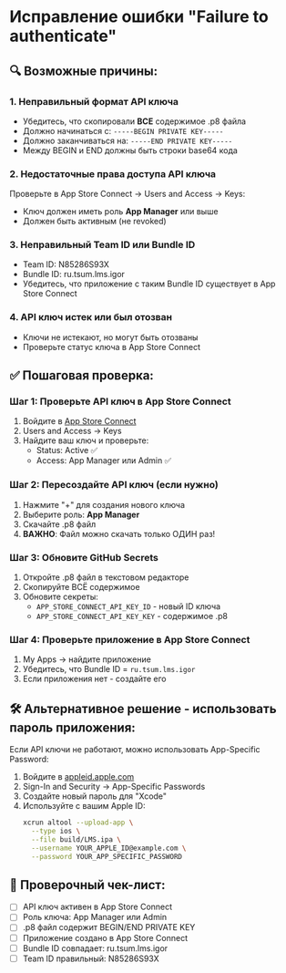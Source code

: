 # Исправление ошибки "Failure to authenticate" 

## 🔍 Возможные причины:

### 1. Неправильный формат API ключа
- Убедитесь, что скопировали **ВСЕ** содержимое .p8 файла
- Должно начинаться с: `-----BEGIN PRIVATE KEY-----`
- Должно заканчиваться на: `-----END PRIVATE KEY-----`
- Между BEGIN и END должны быть строки base64 кода

### 2. Недостаточные права доступа API ключа
Проверьте в App Store Connect → Users and Access → Keys:
- Ключ должен иметь роль **App Manager** или выше
- Должен быть активным (не revoked)

### 3. Неправильный Team ID или Bundle ID
- Team ID: N85286S93X
- Bundle ID: ru.tsum.lms.igor
- Убедитесь, что приложение с таким Bundle ID существует в App Store Connect

### 4. API ключ истек или был отозван
- Ключи не истекают, но могут быть отозваны
- Проверьте статус ключа в App Store Connect

## ✅ Пошаговая проверка:

### Шаг 1: Проверьте API ключ в App Store Connect
1. Войдите в [App Store Connect](https://appstoreconnect.apple.com)
2. Users and Access → Keys
3. Найдите ваш ключ и проверьте:
   - Status: Active ✅
   - Access: App Manager или Admin ✅

### Шаг 2: Пересоздайте API ключ (если нужно)
1. Нажмите "+" для создания нового ключа
2. Выберите роль: **App Manager**
3. Скачайте .p8 файл
4. **ВАЖНО**: Файл можно скачать только ОДИН раз!

### Шаг 3: Обновите GitHub Secrets
1. Откройте .p8 файл в текстовом редакторе
2. Скопируйте ВСЁ содержимое
3. Обновите секреты:
   - `APP_STORE_CONNECT_API_KEY_ID` - новый ID ключа
   - `APP_STORE_CONNECT_API_KEY_KEY` - содержимое .p8

### Шаг 4: Проверьте приложение в App Store Connect
1. My Apps → найдите приложение
2. Убедитесь, что Bundle ID = `ru.tsum.lms.igor`
3. Если приложения нет - создайте его

## 🛠 Альтернативное решение - использовать пароль приложения:

Если API ключи не работают, можно использовать App-Specific Password:

1. Войдите в [appleid.apple.com](https://appleid.apple.com)
2. Sign-In and Security → App-Specific Passwords
3. Создайте новый пароль для "Xcode"
4. Используйте с вашим Apple ID:
   ```bash
   xcrun altool --upload-app \
     --type ios \
     --file build/LMS.ipa \
     --username YOUR_APPLE_ID@example.com \
     --password YOUR_APP_SPECIFIC_PASSWORD
   ```

## 📝 Проверочный чек-лист:
- [ ] API ключ активен в App Store Connect
- [ ] Роль ключа: App Manager или Admin
- [ ] .p8 файл содержит BEGIN/END PRIVATE KEY
- [ ] Приложение создано в App Store Connect
- [ ] Bundle ID совпадает: ru.tsum.lms.igor
- [ ] Team ID правильный: N85286S93X 